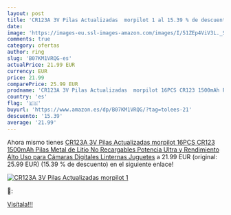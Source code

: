```yaml
---
layout: post
title: 'CR123A 3V Pilas Actualizadas  morpilot 1 al 15.39 % de descuento'
date: 
image: 'https://images-eu.ssl-images-amazon.com/images/I/51ZEp4ViV3L._SL200_.jpg'
comments: true
category: ofertas
author: ring
slug: 'B07KM1VRQG-es'
actualPrice: 21.99 EUR
currency: EUR
price: 21.99
comparePrice: 25.99 EUR
prodname: 'CR123A 3V Pilas Actualizadas  morpilot 16PCS CR123 1500mAh Pilas Metal de Litio No Recargables  Potencia Ultra y Rendimiento Alto  Uso para Cámaras Digitales Linternas Juguetes'
country: 'es'
flag: '🇪🇸'
buyurl: 'https://www.amazon.es/dp/B07KM1VRQG/?tag=tolees-21'
descuento: '15.39'
average: '21.99'
---
```


Ahora mismo tienes [CR123A 3V Pilas Actualizadas  morpilot 16PCS CR123 1500mAh Pilas Metal de Litio No Recargables  Potencia Ultra y Rendimiento Alto  Uso para Cámaras Digitales Linternas Juguetes](https://www.amazon.es/dp/B07KM1VRQG/?tag=tolees-21) a 21.99 EUR (original: 25.99 EUR) (15.39 %  de descuento) en el siguiente enlace!

[![CR123A 3V Pilas Actualizadas  morpilot 1](https://images-eu.ssl-images-amazon.com/images/I/51ZEp4ViV3L._SL200_.jpg)](https://www.amazon.es/dp/B07KM1VRQG/?tag=tolees-21)

🔎:


[Visítala!!!](https://www.amazon.es/dp/B07KM1VRQG/?tag=tolees-21)
